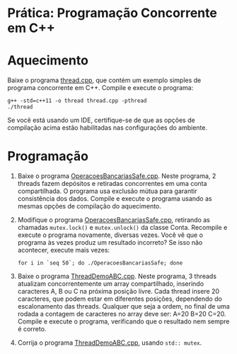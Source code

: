 # Prática: Programação Concorrente em C++



# Aquecimento

Baixe o programa [thread.cpp](thread.cpp), que contém um exemplo simples de programa concorrente em C++. Compile e execute o programa:
   ```
   g++ -std=c++11 -o thread thread.cpp -pthread
   ./thread
   ```

Se você está usando um IDE, certifique-se de que as opções de compilação acima estão habilitadas nas configurações do ambiente.


# Programação

1. Baixe o programa [OperacoesBancariasSafe.cpp](OperacoesBancariasSafe.cpp). Neste programa, 2 threads fazem depósitos e retiradas concorrentes em uma conta compartilhada. O programa usa exclusão mútua para garantir consistência dos dados. Compile e execute o programa usando as mesmas opções de compilação do aquecimento.

2. Modifique o programa [OperacoesBancariasSafe.cpp](OperacoesBancariasSafe.cpp), retirando as chamadas `mutex.lock()` e `mutex.unlock()` da classe Conta. Recompile e execute o programa novamente, diversas vezes. Você vê que o programa às vezes produz um resultado incorreto? Se isso não acontecer, execute mais vezes: 
   ```
   for i in `seq 50`; do ./OperacoesBancariasSafe; done
   ```

3. Baixe o programa [ThreadDemoABC.cpp](ThreadDemoABC.cpp). Neste programa, 3 threads atualizam concorrentemente um array compartilhado, inserindo caracteres A, B ou C na próxima posição livre. Cada thread insere 20 caracteres, que podem estar em diferentes posições, dependendo do escalonamento das threads. Qualquer que seja a ordem, no final de uma rodada a contagem de caracteres no array deve ser: A=20 B=20 C=20. Compile e execute o programa, verificando que o resultado nem sempre é correto.

4. Corrija o programa [ThreadDemoABC.cpp](ThreadDemoABC.cpp), usando `std:: mutex`.


